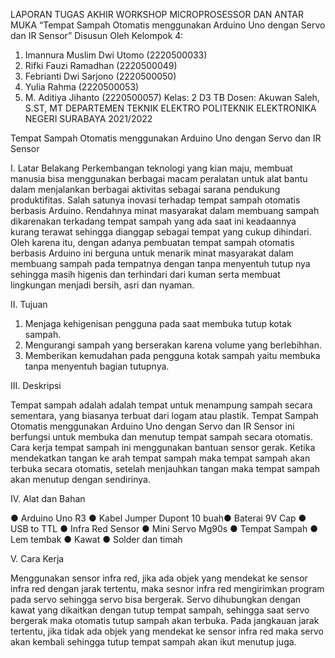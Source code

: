 LAPORAN TUGAS AKHIR
WORKSHOP MICROPROSESSOR DAN ANTAR MUKA
“Tempat Sampah Otomatis menggunakan Arduino Uno dengan Servo
dan IR Sensor”
Disusun Oleh Kelompok 4:
1. Imannura Muslim Dwi Utomo (2220500033)
2. Rifki Fauzi Ramadhan (2220500049)
3. Febrianti Dwi Sarjono (2220500050)
4. Yulia Rahma (2220500053)
5. M. Aditiya Jihanto (2220500057)
Kelas: 2 D3 TB
Dosen: Akuwan Saleh, S.ST, MT
DEPARTEMEN TEKNIK ELEKTRO
POLITEKNIK ELEKTRONIKA NEGERI SURABAYA
2021/2022

Tempat Sampah Otomatis menggunakan Arduino Uno dengan
Servo dan IR Sensor

I. Latar Belakang
Perkembangan teknologi yang kian maju, membuat manusia bisa
menggunakan berbagai macam peralatan untuk alat bantu dalam menjalankan
berbagai aktivitas sebagai sarana pendukung produktifitas. Salah satunya inovasi
terhadap tempat sampah otomatis berbasis Arduino. Rendahnya minat masyarakat
dalam membuang sampah dikarenakan terkadang tempat sampah yang ada saat ini
keadaannya kurang terawat sehingga dianggap sebagai tempat yang cukup
dihindari. Oleh karena itu, dengan adanya pembuatan tempat sampah otomatis
berbasis Arduino ini berguna untuk menarik minat masyarakat dalam membuang
sampah pada tempatnya dengan tanpa menyentuh tutup nya sehingga masih higenis
dan terhindari dari kuman serta membuat lingkungan menjadi bersih, asri dan
nyaman.

II. Tujuan
1. Menjaga kehigenisan pengguna pada saat membuka tutup kotak sampah.
2. Mengurangi sampah yang berserakan karena volume yang berlebihhan.
3. Memberikan kemudahan pada pengguna kotak sampah yaitu membuka tanpa
menyentuh bagian tutupnya.

III. Deskripsi

Tempat sampah adalah adalah tempat untuk menampung sampah secara
sementara, yang biasanya terbuat dari logam atau plastik. Tempat Sampah Otomatis
menggunakan Arduino Uno dengan Servo dan IR Sensor ini berfungsi untuk
membuka dan menutup tempat sampah secara otomatis. Cara kerja tempat sampah
ini menggunakan bantuan sensor gerak. Ketika mendekatkan tangan ke arah tempat
sampah maka tempat sampah akan terbuka secara otomatis, setelah menjauhkan
tangan maka tempat sampah akan menutup dengan sendirinya.

IV. Alat dan Bahan

● Arduino Uno R3
● Kabel Jumper Dupont 10 buah● Baterai 9V Cap
● USB to TTL
● Infra Red Sensor
● Mini Servo Mg90s
● Tempat Sampah
● Lem tembak
● Kawat
● Solder dan timah

V. Cara Kerja

Menggunakan sensor infra red, jika ada objek yang mendekat ke sensor infra
red dengan jarak tertentu, maka sesnor infra red mengirimkan program pada servo
sehingga servo bisa bergerak. Servo dihubungkan dengan kawat yang dikaitkan
dengan tutup tempat sampah, sehingga saat servo bergerak maka otomatis tutup
sampah akan terbuka. Pada jangkauan jarak tertentu, jika tidak ada objek yang
mendekat ke sensor infra red maka servo akan kembali sehingga tutup tempat
sampah akan ikut menutup juga.
